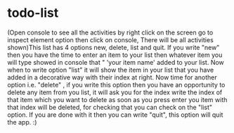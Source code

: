 # todo-list
(Open console to see all the activities by right click on the screen go to inspect element option then click on console, There will be all activities shown)This list has 4 options new, delete, list and quit. If you write "new" then you have the time to enter an item to your list then whatever item you will type showed in console that " 'your item name' added to your list. Now when to write option "list" it will show the item in your list that you have added in a decorative way with their index at right. Now time for another option i.e. "delete" , if you write this option then you have an opportunity to delete any item from you list, it will ask you for the index write the index of that item which you want to delete as soon as you press enter you item with that index will be deleted, for checking that you can check on the "list" option. If you are done with it then you can write "quit", this option will quit the app. :) 
